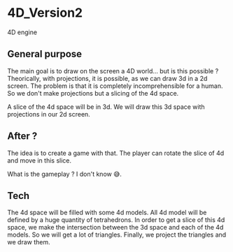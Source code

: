 # 4D_Version2
4D engine


## General purpose

The main goal is to draw on the screen a 4D world... but is this possible ? Theorically, with projections, it is possible, as we can draw 3d in a 
2d screen. The problem is that it is completely incomprehensible for a human. So we don't make projections but a slicing of the 4d space.  

A slice of the 4d space will be in 3d. We will draw this 3d space with projections in our 2d screen.


##  After ?

The idea is to create a game with that. The player can rotate the slice of 4d and move in this slice. 

What is the gameplay ? I don't know 😅.

## Tech

The 4d space will be filled with some 4d models. All 4d model will be defined by a huge quantity of tetrahedrons. In order to get a slice of
this 4d space, we make the intersection between the 3d space and each of the 4d models. So we will get a lot of triangles. Finally, we project 
the triangles and we draw them.